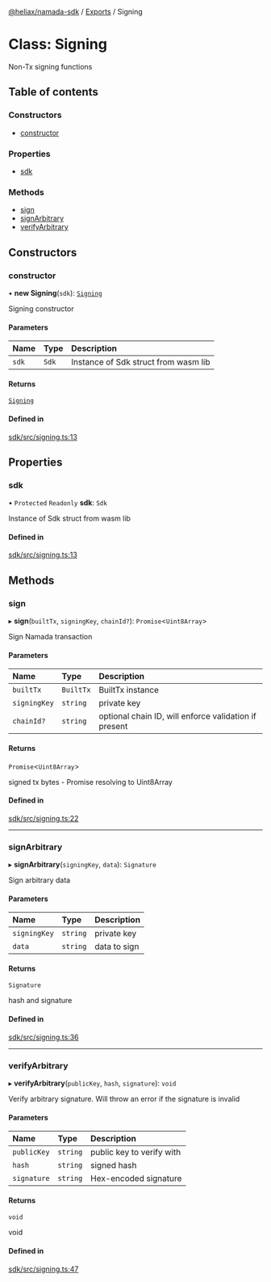 [@heliax/namada-sdk](../README.md) / [Exports](../modules.md) / Signing

# Class: Signing

Non-Tx signing functions

## Table of contents

### Constructors

- [constructor](Signing.md#constructor)

### Properties

- [sdk](Signing.md#sdk)

### Methods

- [sign](Signing.md#sign)
- [signArbitrary](Signing.md#signarbitrary)
- [verifyArbitrary](Signing.md#verifyarbitrary)

## Constructors

### constructor

• **new Signing**(`sdk`): [`Signing`](Signing.md)

Signing constructor

#### Parameters

| Name | Type | Description |
| :------ | :------ | :------ |
| `sdk` | `Sdk` | Instance of Sdk struct from wasm lib |

#### Returns

[`Signing`](Signing.md)

#### Defined in

[sdk/src/signing.ts:13](https://github.com/anoma/namada-interface/blob/4a9f889e/packages/sdk/src/signing.ts#L13)

## Properties

### sdk

• `Protected` `Readonly` **sdk**: `Sdk`

Instance of Sdk struct from wasm lib

#### Defined in

[sdk/src/signing.ts:13](https://github.com/anoma/namada-interface/blob/4a9f889e/packages/sdk/src/signing.ts#L13)

## Methods

### sign

▸ **sign**(`builtTx`, `signingKey`, `chainId?`): `Promise`\<`Uint8Array`\>

Sign Namada transaction

#### Parameters

| Name | Type | Description |
| :------ | :------ | :------ |
| `builtTx` | `BuiltTx` | BuiltTx instance |
| `signingKey` | `string` | private key |
| `chainId?` | `string` | optional chain ID, will enforce validation if present |

#### Returns

`Promise`\<`Uint8Array`\>

signed tx bytes - Promise resolving to Uint8Array

#### Defined in

[sdk/src/signing.ts:22](https://github.com/anoma/namada-interface/blob/4a9f889e/packages/sdk/src/signing.ts#L22)

___

### signArbitrary

▸ **signArbitrary**(`signingKey`, `data`): `Signature`

Sign arbitrary data

#### Parameters

| Name | Type | Description |
| :------ | :------ | :------ |
| `signingKey` | `string` | private key |
| `data` | `string` | data to sign |

#### Returns

`Signature`

hash and signature

#### Defined in

[sdk/src/signing.ts:36](https://github.com/anoma/namada-interface/blob/4a9f889e/packages/sdk/src/signing.ts#L36)

___

### verifyArbitrary

▸ **verifyArbitrary**(`publicKey`, `hash`, `signature`): `void`

Verify arbitrary signature. Will throw an error if the signature is invalid

#### Parameters

| Name | Type | Description |
| :------ | :------ | :------ |
| `publicKey` | `string` | public key to verify with |
| `hash` | `string` | signed hash |
| `signature` | `string` | Hex-encoded signature |

#### Returns

`void`

void

#### Defined in

[sdk/src/signing.ts:47](https://github.com/anoma/namada-interface/blob/4a9f889e/packages/sdk/src/signing.ts#L47)
